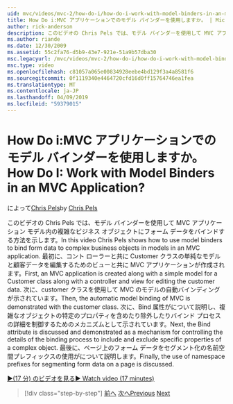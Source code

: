 ```yaml
---
uid: mvc/videos/mvc-2/how-do-i/how-do-i-work-with-model-binders-in-an-mvc-application
title: How Do i:MVC アプリケーションでのモデル バインダーを使用しますか。 | Microsoft Docs
author: rick-anderson
description: このビデオの Chris Pels では、モデル バインダーを使用して MVC アプリケーション モデル内の複雑なビジネス オブジェクトにフォーム データをバインドする方法を示します。 最初に、MVC、applicat.
ms.author: riande
ms.date: 12/30/2009
ms.assetid: 55c2fa76-d5b9-43e7-921e-51a9b57dba30
msc.legacyurl: /mvc/videos/mvc-2/how-do-i/how-do-i-work-with-model-binders-in-an-mvc-application
msc.type: video
ms.openlocfilehash: c81057a065e00834928eebe4bd129f3a4a8581f6
ms.sourcegitcommit: 0f1119340e4464720cfd16d0ff15764746ea1fea
ms.translationtype: MT
ms.contentlocale: ja-JP
ms.lasthandoff: 04/09/2019
ms.locfileid: "59379015"
---
```

# <a name="how-do-i-work-with-model-binders-in-an-mvc-application"></a><span data-ttu-id="50c7c-105">How Do i:MVC アプリケーションでのモデル バインダーを使用しますか。</span><span class="sxs-lookup"><span data-stu-id="50c7c-105">How Do I: Work with Model Binders in an MVC Application?</span></span>

<span data-ttu-id="50c7c-106">によって[Chris Pels](https://twitter.com/chrispels)</span><span class="sxs-lookup"><span data-stu-id="50c7c-106">by [Chris Pels](https://twitter.com/chrispels)</span></span>

<span data-ttu-id="50c7c-107">このビデオの Chris Pels では、モデル バインダーを使用して MVC アプリケーション モデル内の複雑なビジネス オブジェクトにフォーム データをバインドする方法を示します。</span><span class="sxs-lookup"><span data-stu-id="50c7c-107">In this video Chris Pels shows how to use model binders to bind form data to complex business objects in models in an MVC application.</span></span> <span data-ttu-id="50c7c-108">最初に、コント ローラーと共に Customer クラスの単純なモデルと顧客データを編集するためのビューと共に MVC アプリケーションが作成されます。</span><span class="sxs-lookup"><span data-stu-id="50c7c-108">First, an MVC application is created along with a simple model for a Customer class along with a controller and view for editing the customer data.</span></span> <span data-ttu-id="50c7c-109">次に、customer クラスを使用して MVC のモデルの自動バインディングが示されています。</span><span class="sxs-lookup"><span data-stu-id="50c7c-109">Then, the automatic model binding of MVC is demonstrated with the customer class.</span></span> <span data-ttu-id="50c7c-110">次に、Bind 属性がについて説明し、複雑なオブジェクトの特定のプロパティを含めたり除外したりバインド プロセスの詳細を制御するためのメカニズムとして示されています。</span><span class="sxs-lookup"><span data-stu-id="50c7c-110">Next, the Bind attribute is discussed and demonstrated as a mechanism for controlling the details of the binding process to include and exclude specific properties of a complex object.</span></span> <span data-ttu-id="50c7c-111">最後に、ページ上のフォーム データをセグメント化の名前空間プレフィックスの使用がについて説明します。</span><span class="sxs-lookup"><span data-stu-id="50c7c-111">Finally, the use of namespace prefixes for segmenting form data on a page is discussed.</span></span>

[<span data-ttu-id="50c7c-112">&#9654;(17 分) のビデオを見る</span><span class="sxs-lookup"><span data-stu-id="50c7c-112">&#9654; Watch video (17 minutes)</span></span>](https://channel9.msdn.com/Blogs/ASP-NET-Site-Videos/how-do-i-work-with-model-binders-in-an-mvc-application)

> [!div class="step-by-step"]
> <span data-ttu-id="50c7c-113">[前へ](how-do-i-create-a-custom-html-helper-for-an-mvc-application.md)
> [次へ](how-do-i-use-httpverbs-attributes-in-an-mvc-application.md)</span><span class="sxs-lookup"><span data-stu-id="50c7c-113">[Previous](how-do-i-create-a-custom-html-helper-for-an-mvc-application.md)
[Next](how-do-i-use-httpverbs-attributes-in-an-mvc-application.md)</span></span>
